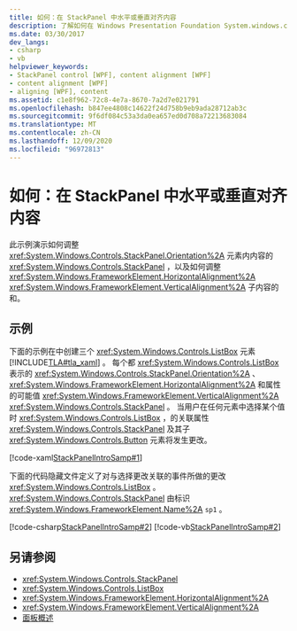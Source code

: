 ```yaml
---
title: 如何：在 StackPanel 中水平或垂直对齐内容
description: 了解如何在 Windows Presentation Foundation System.windows.controls.stackpanel> 和子内容的 HorizontalAlignment 和 VerticalAlignment 中调整内容方向。
ms.date: 03/30/2017
dev_langs:
- csharp
- vb
helpviewer_keywords:
- StackPanel control [WPF], content alignment [WPF]
- content alignment [WPF]
- aligning [WPF], content
ms.assetid: c1e8f962-72c8-4e7a-8670-7a2d7e021791
ms.openlocfilehash: b847ee4808c14622f24d758b9eb9ada28712ab3c
ms.sourcegitcommit: 9f6df084c53a3da0ea657ed0d708a72213683084
ms.translationtype: MT
ms.contentlocale: zh-CN
ms.lasthandoff: 12/09/2020
ms.locfileid: "96972813"
---
```

# <a name="how-to-horizontally-or-vertically-align-content-in-a-stackpanel"></a>如何：在 StackPanel 中水平或垂直对齐内容
此示例演示如何调整 <xref:System.Windows.Controls.StackPanel.Orientation%2A> 元素内内容的 <xref:System.Windows.Controls.StackPanel> ，以及如何调整 <xref:System.Windows.FrameworkElement.HorizontalAlignment%2A> <xref:System.Windows.FrameworkElement.VerticalAlignment%2A> 子内容的和。  
  
## <a name="example"></a>示例  
 下面的示例在中创建三个 <xref:System.Windows.Controls.ListBox> 元素 [!INCLUDE[TLA#tla_xaml](../../../includes/tlasharptla-xaml-md.md)] 。 每个都 <xref:System.Windows.Controls.ListBox> 表示的 <xref:System.Windows.Controls.StackPanel.Orientation%2A> 、 <xref:System.Windows.FrameworkElement.HorizontalAlignment%2A> 和属性的可能值 <xref:System.Windows.FrameworkElement.VerticalAlignment%2A> <xref:System.Windows.Controls.StackPanel> 。 当用户在任何元素中选择某个值时 <xref:System.Windows.Controls.ListBox> ，的关联属性 <xref:System.Windows.Controls.StackPanel> 及其子 <xref:System.Windows.Controls.Button> 元素将发生更改。  
  
 [!code-xaml[StackPanelIntroSamp#1](~/samples/snippets/csharp/VS_Snippets_Wpf/StackPanelIntroSamp/CSharp/Window1.xaml#1)]  
  
 下面的代码隐藏文件定义了对与选择更改关联的事件所做的更改 <xref:System.Windows.Controls.ListBox> 。 <xref:System.Windows.Controls.StackPanel> 由标识 <xref:System.Windows.FrameworkElement.Name%2A> `sp1` 。  
  
 [!code-csharp[StackPanelIntroSamp#2](~/samples/snippets/csharp/VS_Snippets_Wpf/StackPanelIntroSamp/CSharp/Window1.xaml.cs#2)]
 [!code-vb[StackPanelIntroSamp#2](~/samples/snippets/visualbasic/VS_Snippets_Wpf/StackPanelIntroSamp/VisualBasic/Window1.xaml.vb#2)]  
  
## <a name="see-also"></a>另请参阅

- <xref:System.Windows.Controls.StackPanel>
- <xref:System.Windows.Controls.ListBox>
- <xref:System.Windows.FrameworkElement.HorizontalAlignment%2A>
- <xref:System.Windows.FrameworkElement.VerticalAlignment%2A>
- [面板概述](panels-overview.md)
